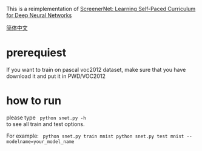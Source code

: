 This is a reimplementation of [ScreenerNet: Learning Self-Paced Curriculum for Deep Neural Networks](https://arxiv.org/abs/1801.00904)

[简体中文](/zh-hans/examples/pytorch/PyTorchExamples/ScreenerNet/Readme.md)

# prerequiest
If you want to train on pascal voc2012 dataset, make sure that you have download it and put it in PWD/VOC2012

# how to run
please type
` 
python snet.py -h 
`  
to see all train and test options.

For example:
` 
python snet.py train mnist
python snet.py test mnist --modelname=your_model_name 
`

